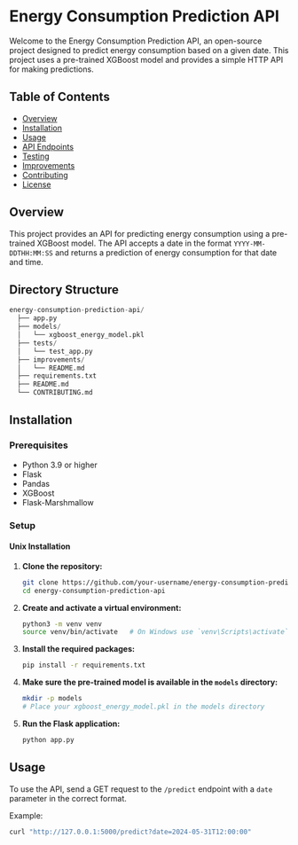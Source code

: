 # Energy Consumption Prediction API

Welcome to the Energy Consumption Prediction API, an open-source project designed to predict energy consumption based on a given date. This project uses a pre-trained XGBoost model and provides a simple HTTP API for making predictions.

## Table of Contents

- [Overview](#overview)
- [Installation](#installation)
- [Usage](#usage)
- [API Endpoints](#api-endpoints)
- [Testing](#testing)
- [Improvements](#improvements)
- [Contributing](#contributing)
- [License](#license)

## Overview

This project provides an API for predicting energy consumption using a pre-trained XGBoost model. The API accepts a date in the format `YYYY-MM-DDTHH:MM:SS` and returns a prediction of energy consumption for that date and time.

## Directory Structure

```python
energy-consumption-prediction-api/
  ├── app.py
  ├── models/
  │   └── xgboost_energy_model.pkl
  ├── tests/
  │   └── test_app.py
  ├── improvements/
  │   └── README.md
  ├── requirements.txt
  ├── README.md
  └── CONTRIBUTING.md
```
  



## Installation

### Prerequisites

- Python 3.9 or higher
- Flask
- Pandas
- XGBoost
- Flask-Marshmallow

### Setup

#### Unix Installation

1. **Clone the repository:**
    ```bash
    git clone https://github.com/your-username/energy-consumption-prediction-api.git
    cd energy-consumption-prediction-api
    ```

2. **Create and activate a virtual environment:**
    ```bash
    python3 -m venv venv
    source venv/bin/activate   # On Windows use `venv\Scripts\activate`
    ```

3. **Install the required packages:**
    ```bash
    pip install -r requirements.txt
    ```

4. **Make sure the pre-trained model is available in the `models` directory:**
    ```bash
    mkdir -p models
    # Place your xgboost_energy_model.pkl in the models directory
    ```

5. **Run the Flask application:**
    ```bash
    python app.py
    ```

## Usage

To use the API, send a GET request to the `/predict` endpoint with a `date` parameter in the correct format.

Example:
```bash
curl "http://127.0.0.1:5000/predict?date=2024-05-31T12:00:00"
